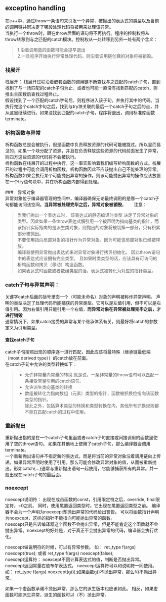 ## exceptino handling  
在c++中，通过throw一条语句来引发一个异常，被抛出的表达式的类型以及当前的调用链共同决定了哪段处理代码将被用来处理该异常。  
当执行一个throw时，跟在throw后面的语句将不再执行。程序的控制权将从throw转移到与之匹配的catch模块。控制权从一处转移到另外一处有两个含义：  
> 1.沿着调用蓝的函数可能会提早退出  
> 2.一旦程序开始执行异常处理代码，则沿着调用链创建的对象将被销毁。  

### 栈展开
栈展开： 栈展开过程沿着嵌套函数的调用链不断查找与之匹配的catch子句，直到找到了与一场匹配的catch子句为止，或者也可能一直没有找到匹配的catch，则推出主函数后查找过程终止。  
假设找到了一个匹配的catch字句后，则程序进入该子句，并执行其中的代码。当执行完这个catch字句之后，找到与try块关联的最后一个catch子句之后的点，并从这里继续进行。如果没找到匹配的catch子句，程序将退出，调用标准库函数terminate。  

### 析构函数与异常
析构函数总是会被执行，但是函数中负责释放资源的代码可能被跳过。所以显而易见的，如果一个块分配了资源，并且在负责释放这些资源的代码前面发生了异常，则四方这些资源的代码将不会被执行。  
析构函数在栈展开的过程中执行，这一事实影响着我们编写析构函数的方式。栈展开的过程中可能会调用析构函数，析构函数因此不应该抛出自己不能处理的异常。析构函数如果会执行某个可能抛出异常的操作，则该可能抛出异常的操作应该放置在一个try语句块中，并在析构函数内部得到处理。  

###　异常对象  
异常对象位于编译器管理的空间中，编译器确保无论最终调用的是哪一个catch子句都能访问该空间。**当异常被处理完毕之后，异常对象被销毁**。　　
注意：
> 当我们抛出一个表达式时， 该表达式的静态编译时类型 决定了异常对象的类型。因此如果一条throw表达式解引用一个被声明为指向基类的指针，而该指针实际指向的是派生类对象，则抛出的对象将被切掉一部分，只有积累部分被抛出。    
> 不要使用指向局部对象的指针作为异常对象。因为可能该局部对象已经被释放。  
> 编译器使用异常抛出表达式来对异常对象进行拷贝初始化。 因此throw语句中的表达式应该拥有完全类型。 且如果时类类型的话，应该具有可访问的析构函数和拷贝（移动）构造函数。  
> 如果表达式时函数或者数组类型的话，表达式被转化为对应的指针类型。  
 
### catch子句与异常声明： 
关键字catch后面的括号里面一个（可能未命名）对象的声明被称作异常声明。 声明的类型决定了处理代码所能捕获的异常类型。它可以是左值引用，但不可以是右值引用。因为右值引用只能引用一个右值，**而异常对象在异常被处理完毕之后，才进行销毁**    
通常情况下，如果catch接受的异常与某个继承体系有关，则最好将catch的参数定义为引用类型。  
#### 查找catch子句 
catch子句按照出现的顺序逐一进行匹配，因此应该将最特殊（继承链最低端（most derived type））的catch放在前面。   
在catch子句中允许的类型转换如下： 
>- 允许非常量向常量的转换.就是说，一条非常量的throw语句可以匹配一条接受常量引用的catch语句。  
>- 允许派生类向基类的转换   
>- 数组被转化为指向数组（元素）类型的指针，函数被抓换位指向该函数类型的指针。  
除此之外，包括算术类型的转换和类型转换在内，其他所有抓换规则都不能在匹配catch的过程中使用。  

### 重新抛出
重新抛出指的是在一个catch子句里面或者catch子句直接或间接调用的函数里使用了空的throw语句。  如果在其他地上使用了catch子句，那么编译器会调用terminate。  
一个重新抛出语句并不指定新的表达式，而是将当前的异常对象沿着调用链向上传递。如果异常声明时使用了引用，那么可能会修改异常对象的值，从而被重新抛出。形如catch{...}通常与重新抛出语句一起使用，它能够捕获所有的异常。并一般出现在catch子句的最后面。  

### noexcept 
noexcept说明符： 出现在成员函数的const，引用限定符之后，override, final限定符，=0之前。     同时，使用尾置返回类型时，它出现在尾置返回类型之前。 编译器不会为一个声明为noexcept却抛出异常的代码给出警告。  可以将函数指针声明为noexcept，这样的指针不能指向可能抛出异常的函数。  
noexcept只是告诉编译器这个函数不会抛出异常，但是不能肯定这个函数就不会抛出异常。noexcept的好处是，对于真正不会抛出异常的代码，编译器会执行优化。

noexcept做说明符的时候，可以有异常参数。 如：  ret_type f(args) noexcept(true); 或者 ret_type f(args) noexcept(false);  
noexcept运算符： noexcept不回计算表达式的值，判断是否抛出异常。noexcept返回常量右值布尔表达式。  noexcept运算符可以和说明符一同使用。  如： ret_type f(args) noexcept(g());如果函数g()不抛出异常，那么f()不抛出异常。  

如果一个虚函数承诺不抛出异常，那么它的派生版本也应该如此。  相反，如果虚函数可能派生异常，派生的函数可以（不）抛出异常。  
